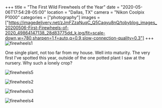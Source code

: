 +++
title = "The First Wild Firewheels of the Year"
date = "2020-05-06T17:54:28-05:00"
location = "Dallas, TX"
camera = "Nikon Coolpix P1000"
categories = ["photography"]
images = ["https://imagedelivery.net/zJmFZzaNuqC_Q5Caqyu8nQ/tobyblog_images_20200506-First-Firewheels-of-2020_49864147138_28d83775dd_k.jpg/fit=scale-down,w=780,sharpen=1,f=auto,q=0.9,slow-connection-quality=0.3"]
+++
![firewheels1](https://imagedelivery.net/zJmFZzaNuqC_Q5Caqyu8nQ/tobyblog_images_20200506-First-Firewheels-of-2020_49864147138_28d83775dd_k.jpg/fit=scale-down,w=780,sharpen=1,f=auto,q=0.9,slow-connection-quality=0.3)
<!--more-->
One single plant, not too far from my house. Well into maturity. The very first I've spotted this year, outside of the one potted plant I saw at the nursery. Why such a lonely crop?

![firewheels5](https://imagedelivery.net/zJmFZzaNuqC_Q5Caqyu8nQ/tobyblog_images_20200506-First-Firewheels-of-2020_49864147698_cac8e516f1_k.jpg/fit=scale-down,w=780,sharpen=1,f=auto,q=0.9,slow-connection-quality=0.3)

![firewheels2](https://imagedelivery.net/zJmFZzaNuqC_Q5Caqyu8nQ/tobyblog_images_20200506-First-Firewheels-of-2020_49864147363_dbe9f9f4b7_k.jpg/fit=scale-down,w=780,sharpen=1,f=auto,q=0.9,slow-connection-quality=0.3)

![firewheels3](https://imagedelivery.net/zJmFZzaNuqC_Q5Caqyu8nQ/tobyblog_images_20200506-First-Firewheels-of-2020_49864992382_b03e390b41_k.jpg/fit=scale-down,w=780,sharpen=1,f=auto,q=0.9,slow-connection-quality=0.3)

![firewheels4](https://imagedelivery.net/zJmFZzaNuqC_Q5Caqyu8nQ/tobyblog_images_20200506-First-Firewheels-of-2020_49864992552_ca8f3190ce_k.jpg/fit=scale-down,w=780,sharpen=1,f=auto,q=0.9,slow-connection-quality=0.3)
